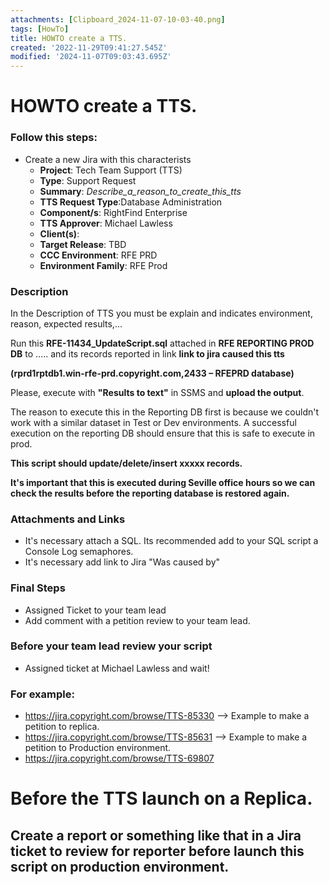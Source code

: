 ```yaml
---
attachments: [Clipboard_2024-11-07-10-03-40.png]
tags: [HowTo]
title: HOWTO create a TTS.
created: '2022-11-29T09:41:27.545Z'
modified: '2024-11-07T09:03:43.695Z'
---
```


# HOWTO create a TTS. 

### Follow this steps:

- Create a new Jira with this characterists
  + **Project**: Tech Team Support (TTS)
  + **Type**: Support Request
  + **Summary**: *Describe_a_reason_to_create_this_tts*  
  + **TTS Request Type**:Database Administration
  + **Component/s**: RightFind Enterprise
  + **TTS Approver**: Michael Lawless
  + **Client(s)**: <name-of-the-client>
  + **Target Release**: TBD
  + **CCC Environment**: RFE PRD
  + **Environment Family**: RFE Prod

### Description
  
In the Description of TTS you must be explain and indicates environment, reason, expected results,...
  
  Run this **RFE-11434_UpdateScript.sql** attached in **RFE REPORTING PROD DB** to ..... and its records reported in link **link to jira caused this tts**
  
  **(rprd1rptdb1.win-rfe-prd.copyright.com,2433 – RFEPRD database)**
  
  Please, execute with **"Results to text"** in SSMS and **upload the output**.
  
  The reason to execute this in the Reporting DB first is because we couldn't work with a similar dataset in Test or Dev environments. 
  A successful execution on the reporting DB should ensure that this is safe to execute in prod.
  
  **This script should update/delete/insert xxxxx records.**
  
  **It's important that this is executed during Seville office hours so we can check the results before the reporting database is restored again.**
  
### Attachments and Links  
  
  - It's necessary attach a SQL. Its recommended add to your SQL script a Console Log semaphores.
  - It's necessary add link to Jira "Was caused by"
  
### Final Steps
  - Assigned Ticket to your team lead
  - Add comment with a petition review to your team lead.
  
### Before your team lead review your script  
  - Assigned ticket at Michael Lawless and wait!
  
### For example:
  + https://jira.copyright.com/browse/TTS-85330 --> Example to make a petition to replica.
  + https://jira.copyright.com/browse/TTS-85631 --> Example to make a petition to Production environment.
  + https://jira.copyright.com/browse/TTS-69807

# Before the TTS launch on a Replica.
  
## Create a report or something like that in a Jira ticket to review for reporter before launch this script on production environment.
